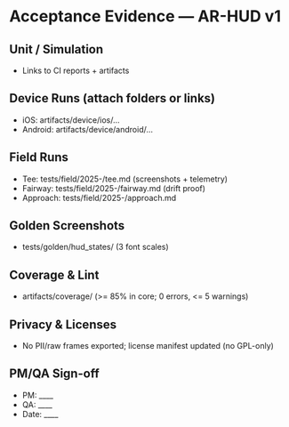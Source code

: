 ﻿# Acceptance Evidence — AR-HUD v1

## Unit / Simulation
- Links to CI reports + artifacts

## Device Runs (attach folders or links)
- iOS: artifacts/device/ios/...
- Android: artifacts/device/android/...

## Field Runs
- Tee: tests/field/2025-<date>/tee.md (screenshots + telemetry)
- Fairway: tests/field/2025-<date>/fairway.md (drift proof)
- Approach: tests/field/2025-<date>/approach.md

## Golden Screenshots
- tests/golden/hud_states/ (3 font scales)

## Coverage & Lint
- artifacts/coverage/ (>= 85% in core; 0 errors, <= 5 warnings)

## Privacy & Licenses
- No PII/raw frames exported; license manifest updated (no GPL-only)

## PM/QA Sign-off
- PM: ____
- QA: ____
- Date: ____

